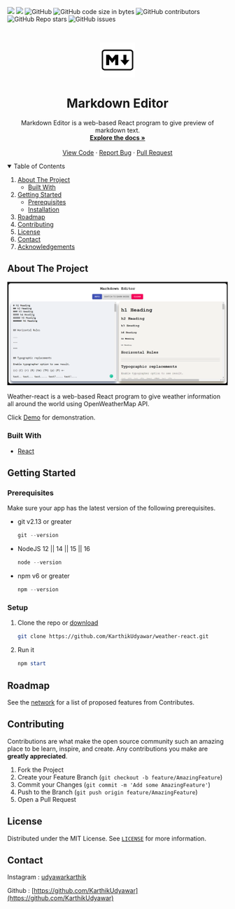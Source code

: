 <!-- BANNER -->
![](https://img.shields.io/badge/React-17.0.2-blue)
![](https://img.shields.io/badge/Version-0.1.0-blue)
![GitHub](https://img.shields.io/github/license/KarthikUdyawar/markdown)
![GitHub code size in bytes](https://img.shields.io/github/languages/code-size/KarthikUdyawar/markdown)
![GitHub contributors](https://img.shields.io/github/contributors/KarthikUdyawar/markdown)
![GitHub Repo stars](https://img.shields.io/github/stars/KarthikUdyawar/markdown)
![GitHub issues](https://img.shields.io/github/issues/KarthikUdyawar/markdown)

<!-- PROJECT LOGO -->
<br />
<p align="center">
  <a href="https://github.com/KarthikUdyawar/markdown">
    <img src="image/logo.png" alt="Logo" width="80" height="80">
  </a>

  <h1 align="center"><b>Markdown Editor</b></h1>

  <p align="center">
    Markdown Editor is a web-based React program to give preview of markdown text.
    <br />
    <a href="https://github.com/KarthikUdyawar/markdown/blob/master/README.md"><strong>Explore the docs »</strong></a>
    <br />
    <br />
    <a href="https://github.com/KarthikUdyawar/markdown/blob/master/src/App.js">View Code</a>
    ·
    <a href="https://github.com/KarthikUdyawar/markdown/issues">Report Bug</a>
    ·
    <a href="https://github.com/KarthikUdyawar/markdown/pulls">Pull Request</a>
  </p>
</p>


<!-- TABLE OF CONTENTS -->
<details open="open">
  <summary>Table of Contents</summary>
  <ol>
    <li>
      <a href="#about-the-project">About The Project</a>
      <ul>
        <li><a href="#built-with">Built With</a></li>
      </ul>
    </li>
    <li>
      <a href="#getting-started">Getting Started</a>
      <ul>
        <li><a href="#prerequisites">Prerequisites</a></li>
        <li><a href="#installation">Installation</a></li>
      </ul>
    </li>
    <li><a href="#roadmap">Roadmap</a></li>
    <li><a href="#contributing">Contributing</a></li>
    <li><a href="#license">License</a></li>
    <li><a href="#contact">Contact</a></li>
    <li><a href="#acknowledgements">Acknowledgements</a></li>
  </ol>
</details>

<!-- ABOUT THE PROJECT -->
## About The Project

![Demo of project](https://github.com/KarthikUdyawar/markdown/blob/master/image/demo.png)

Weather-react is a web-based React program to give weather information all around the world using OpenWeatherMap API.

Click [Demo](https://karthikudyawar.github.io/markdown/) for demonstration.

### Built With

* [React](https://reactjs.org/)

<!-- GETTING STARTED -->
## Getting Started

### Prerequisites
Make sure your app has the latest version of the following prerequisites.
* git v2.13 or greater
  ```powershell
  git --version                                  
  ```

* NodeJS 12 || 14 || 15 || 16
  ```powershell
  node --version                           
  ```

* npm v6 or greater
  ```powershell
  npm --version                          
  ```

### Setup

1. Clone the repo or [download](https://github.com/KarthikUdyawar/weather-react/archive/refs/heads/main.zip)
   ```bash
   git clone https://github.com/KarthikUdyawar/weather-react.git
   ```

2. Run it
    ```powershell
    npm start
    ```


<!-- ROADMAP -->
## Roadmap

See the [network](https://github.com/KarthikUdyawar/markdown/network) for a list of proposed features from Contributes.

<!-- CONTRIBUTING -->
## Contributing

Contributions are what make the open source community such an amazing place to be learn, inspire, and create. Any contributions you make are **greatly appreciated**.

1. Fork the Project
2. Create your Feature Branch (`git checkout -b feature/AmazingFeature`)
3. Commit your Changes (`git commit -m 'Add some AmazingFeature'`)
4. Push to the Branch (`git push origin feature/AmazingFeature`)
5. Open a Pull Request

<!-- LICENSE -->
## License

Distributed under the MIT License. See [`LICENSE`](https://github.com/KarthikUdyawar/markdown/blob/master/LICENSE) for more information.

<!-- CONTACT -->
## Contact

Instagram : [udyawarkarthik](https://www.instagram.com/udyawarkarthik/)

Github : [https://github.com/KarthikUdyawar](https://github.com/KarthikUdyawar)

